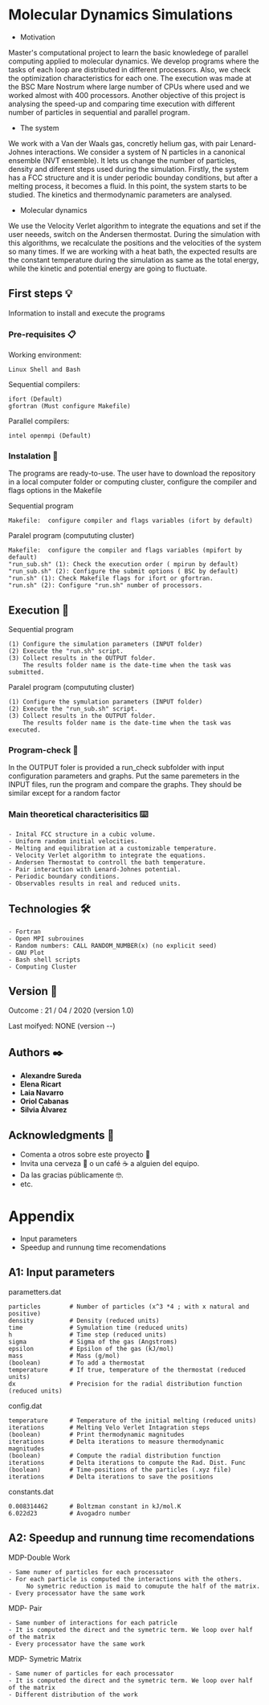 # Molecular Dynamics Simulations

* Motivation

Master's computational project to learn the basic knowledege of parallel computing applied to molecular dynamics. We develop programs where the tasks of each loop are distributed in different processors. Also, we check the optimization characteristics for each one. The execution was made at the BSC Mare Nostrum where large number of CPUs where used and we worked almost with 400 processors. Another objective of this project is analysing the speed-up and comparing time execution with different number of particles in sequential and parallel program.

* The system

We work with a Van der Waals gas, concretly helium gas, with pair Lenard-Johnes interactions. We consider a system of N particles in a canonical ensemble (NVT ensemble). It lets us change the number of particles, density and diferent steps used during the simulation. Firstly, the system has a FCC structure and it is under periodic bounday conditions, but after a melting process, it becomes a fluid. In this point, the system starts to be studied. The kinetics and thermodynamic parameters are analysed.

* Molecular dynamics

We use the Velocity Verlet algorithm to integrate the equations and set if the user neeeds, switch on the Andersen thermostat. During the simulation with this algorithms, we recalculate the positions and the velocities of the system so many times. If we are working with a heat bath, the expected results are the constant temperature during the simulation as same as the total energy, while the kinetic and potential energy are going to fluctuate.

## First steps 💡
Information to install and execute the programs

### Pre-requisites 📋

Working environment:

```
Linux Shell and Bash
```

Sequential compilers:

```
ifort (Default)
gfortran (Must configure Makefile)
```

Parallel compilers:
```
intel openmpi (Default)
```

### Instalation 🔧

The programs are ready-to-use. The user have to download the repository in a local computer folder or computing cluster, configure the compiler and flags options in the Makefile

Sequential program
```
Makefile:  configure compiler and flags variables (ifort by default)

```
Paralel program (compututing cluster)
```
Makefile:  configure the compiler and flags variables (mpifort by default)
"run_sub.sh" (1): Check the execution order ( mpirun by default)
"run_sub.sh" (2): Configure the submit options ( BSC by default)
"run.sh" (1): Check Makefile flags for ifort or gfortran.
"run.sh" (2): Configure "run.sh" number of processors.

```

## Execution 🚀

Sequential program
```
(1) Configure the simulation parameters (INPUT folder)
(2) Execute the "run.sh" script.
(3) Collect results in the OUTPUT folder.
    The results folder name is the date-time when the task was submitted.

```
Paralel program (compututing cluster)
```
(1) Configure the symulation parameters (INPUT folder)
(2) Execute the "run_sub.sh" script.
(3) Collect results in the OUTPUT folder.
    The results folder name is the date-time when the task was executed.
```
### Program-check 🔎

In the OUTPUT foler is provided a run_check subfolder with input configuration parameters and graphs. 
Put the same paremeters in the INPUT files, run the program and compare the graphs. 
They should be similar except for a random factor

### Main theoretical characterisitics ⌨️


```
- Inital FCC structure in a cubic volume.
- Uniform random initial velocities.
- Melting and equilibration at a customizable temperature.
- Velocity Verlet algorithm to integrate the equations.
- Andersen Thermostat to controll the bath temperature.
- Pair interaction with Lenard-Johnes potential.
- Periodic boundary conditions.
- Observables results in real and reduced units.
```

## Technologies 🛠️

```
- Fortran
- Open MPI subrouines
- Random numbers: CALL RANDOM_NUMBER(x) (no explicit seed)
- GNU Plot
- Bash shell scripts
- Computing Cluster
```

## Version 📌

Outcome : 21 / 04 / 2020 (version 1.0)

Last moifyed:  NONE (version --)

## Authors ✒️

* **Alexandre Sureda**
* **Elena Ricart**
* **Laia Navarro**
* **Oriol Cabanas**
* **Silvia Àlvarez**


## Acknowledgments 🎁

* Comenta a otros sobre este proyecto 📢
* Invita una cerveza 🍺 o un café ☕ a alguien del equipo. 
* Da las gracias públicamente 🤓.
* etc.

# Appendix
* Input parameters
* Speedup and runnung time recomendations
## A1: Input parameters
parametters.dat
```
particles        # Number of particles (x^3 *4 ; with x natural and positive)
density          # Density (reduced units)
time             # Symulation time (reduced units)
h                # Time step (reduced units)
sigma            # Sigma of the gas (Angstroms)
epsilon          # Epsilon of the gas (kJ/mol)
mass             # Mass (g/mol)
(boolean)        # To add a thermostat
temperature      # If true, temperature of the thermostat (reduced units)
dx               # Precision for the radial distribution function (reduced units)
```
config.dat
```
temperature      # Temperature of the initial melting (reduced units)
iterations       # Melting Velo Verlet Intagration steps
(boolean)        # Print thermodynamic magnitudes
iterations       # Delta iterations to measure thermodynamic magnitudes
(boolean)        # Compute the radial distribution function
iterations       # Delta iterations to compute the Rad. Dist. Func
(boolean)        # Time-positions of the particles (.xyz file)
iterations       # Delta iterations to save the positions
```
constants.dat
```
0.008314462      # Boltzman constant in kJ/mol.K
6.022d23         # Avogadro number
```
## A2: Speedup and runnung time recomendations
MDP-Double Work
```
- Same numer of particles for each processator
- For each particle is computed the interactions with the others. 
     No symetric reduction is maid to comupute the half of the matrix.
- Every processator have the same work
```
MDP- Pair
```
- Same number of interactions for each patricle
- It is computed the direct and the symetric term. We loop over half of the matrix
- Every processator have the same work
```
MDP- Symetric Matrix
```
- Same numer of particles for each processator
- It is computed the direct and the symetric term. We loop over half of the matrix
- Different distribution of the work
```

